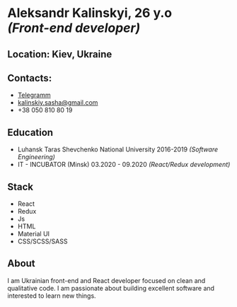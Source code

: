 # Aleksandr Kalinskyi, 26 y.o <br/> *(Front-end developer)*

## Location: Kiev, Ukraine

## Contacts:
- [Telegramm](http://t.me/kalinskiyqq)
- kalinskiy.sasha@gmail.com
- +38 050 810 80 19

## Education

- Luhansk Taras Shevchenko National University 2016-2019 *(Software Engineering)*
- IT - INCUBATOR (Minsk) 03.2020 - 09.2020 *(React/Redux development)*

## Stack
- React
- Redux
- Js
- HTML
- Material UI
- CSS/SCSS/SASS


## About
I am Ukrainian front-end and React developer focused on clean and qualitative code.
I am passionate about building excellent software and interested to learn new things.